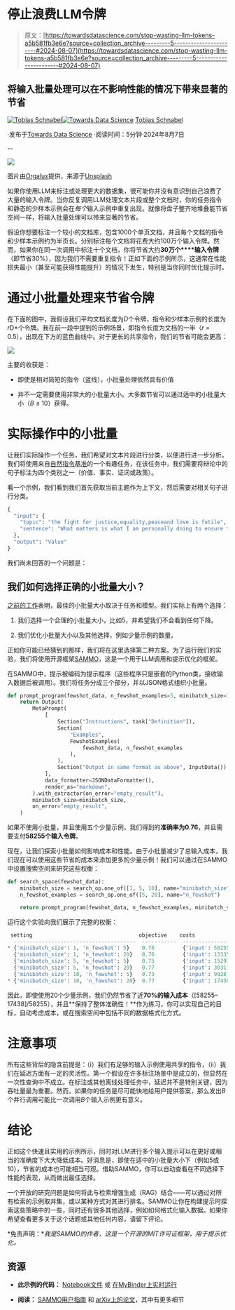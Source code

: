 # 停止浪费LLM令牌

> 原文：[https://towardsdatascience.com/stop-wasting-llm-tokens-a5b581fb3e6e?source=collection_archive---------5-----------------------#2024-08-07](https://towardsdatascience.com/stop-wasting-llm-tokens-a5b581fb3e6e?source=collection_archive---------5-----------------------#2024-08-07)

## 将输入批量处理可以在不影响性能的情况下带来显著的节省

[](https://medium.com/@toschnab?source=post_page---byline--a5b581fb3e6e--------------------------------)[![Tobias Schnabel](../Images/92a6c1addc602dae8e8d54fec5116385.png)](https://medium.com/@toschnab?source=post_page---byline--a5b581fb3e6e--------------------------------)[](https://towardsdatascience.com/?source=post_page---byline--a5b581fb3e6e--------------------------------)[![Towards Data Science](../Images/a6ff2676ffcc0c7aad8aaf1d79379785.png)](https://towardsdatascience.com/?source=post_page---byline--a5b581fb3e6e--------------------------------) [Tobias Schnabel](https://medium.com/@toschnab?source=post_page---byline--a5b581fb3e6e--------------------------------)

·发布于[Towards Data Science](https://towardsdatascience.com/?source=post_page---byline--a5b581fb3e6e--------------------------------) ·阅读时间：5分钟·2024年8月7日

--

![](../Images/ef7ee72d335ca3384877e59bbc877f89.png)

图片由[Orgalux](https://unsplash.com/@orgalux?utm_source=medium&utm_medium=referral)提供，来源于[Unsplash](https://unsplash.com/?utm_source=medium&utm_medium=referral)

如果你使用LLM来标注或处理更大的数据集，很可能你并没有意识到自己浪费了大量的输入令牌。当你反复调用LLM处理文本片段或整个文档时，你的任务指令和静态的少样本示例会在*每个*输入示例中重复出现。就像将盘子整齐地堆叠能节省空间一样，将输入批量处理可以带来显著的节省。

假设你想要标注一个较小的文档库，包含1000个单页文档，并且每个文档的指令和少样本示例约为半页长。分别标注每个文档将花费大约100万个输入令牌。然而，如果你在同一次调用中标注十个文档，你将节省大约**30万个****输入令牌**（即节省30%），因为我们不需要重复指令！正如下面的示例所示，这通常在性能损失最小（甚至可能获得性能提升）的情况下发生，特别是当你同时优化提示时。

# 通过小批量处理来节省令牌

在下面的图中，我假设我们平均文档长度为*D*个令牌，指令和少样本示例的长度为*r*D*个令牌。我在前一段中提到的示例场景，即指令长度为文档的一半（*r* = 0.5），出现在下方的蓝色曲线中。对于更长的共享指令，我们的节省可能会更高：

![](../Images/64d532489c7951a7ac87012d7fc726cf.png)

主要的收获是：

+   即使是相对简短的指令（蓝线），小批量处理依然具有价值

+   并不一定需要使用非常大的小批量大小。大多数节省可以通过适中的小批量大小（*B* ≤ 10）获得。

# 实际操作中的小批量

让我们实际操作一个任务，我们希望对文本片段进行分类，以便进行进一步分析。我们将使用来自[自然指令基准](https://instructions.apps.allenai.org/)的一个有趣任务，在该任务中，我们需要将辩论中的句子标注为四个类别之一（价值、事实、证词或政策）。

看一个示例，我们看到我们首先获取当前主题作为上下文，然后需要对相关句子进行分类。

```py
{
  "input": {
    "topic": "the fight for justice,equality,peaceand love is futile",
    "sentence": "What matters is what I am personally doing to ensure that I am filling the cup!"
  },
  "output": "Value"
}
```

我们尚未回答的一个问题是：

## **我们如何选择正确的小批量大小？**

[之前的工作](https://arxiv.org/pdf/2301.08721.pdf)表明，最佳的小批量大小取决于任务和模型。我们实际上有两个选择：

1.  我们选择一个合理的小批量大小，比如5，并希望我们不会看到任何下降。

1.  我们优化小批量大小以及其他选择，例如少量示例的数量。

正如你可能已经猜到的那样，我们将在这里选择第二种方案。为了运行我们的实验，我们将使用开源框架[SAMMO](https://github.com/microsoft/sammo)，这是一个用于LLM调用和提示优化的框架。

在SAMMO中，提示被编码为提示程序（这些程序只是嵌套的Python类，接收输入数据后被调用）。我们将任务分成三个部分，并以JSON格式组织小批量。

```py
def prompt_program(fewshot_data, n_fewshot_examples=5, minibatch_size=1):
    return Output(
        MetaPrompt(
            [
                Section("Instructions", task["Definition"]),
                Section(
                    "Examples",
                    FewshotExamples(
                        fewshot_data, n_fewshot_examples
                    ),
                ),
                Section("Output in same format as above", InputData()),
            ],
            data_formatter=JSONDataFormatter(),
            render_as="markdown",
        ).with_extractor(on_error="empty_result"),
        minibatch_size=minibatch_size,
        on_error="empty_result",
    )
```

如果不使用小批量，并且使用五个少量示例，我们得到的**准确率为0.76**，并且需要支付**58255个输入令牌**。

现在，让我们探索小批量如何影响成本和性能。由于小批量减少了总输入成本，我们现在可以使用这些节省的成本来添加更多的少量示例！我们可以通过在SAMMO中设置搜索空间来研究这些权衡：

```py
def search_space(fewshot_data):
    minibatch_size = search_op.one_of([1, 5, 10], name="minibatch_size")
    n_fewshot_examples = search_op.one_of([5, 20], name="n_fewshot")

    return prompt_program(fewshot_data, n_fewshot_examples, minibatch_size)
```

运行这个实验向我们展示了完整的权衡：

```py
 setting                                  objective    costs                              parse_errors
  ---------------------------------------  -----------  ---------------------------------  --------------
* {'minibatch_size': 1, 'n_fewshot': 5}    0.76         {'input': 58255, 'output': 5817}   0.0
  {'minibatch_size': 1, 'n_fewshot': 20}   0.76         {'input': 133355, 'output': 6234}  0.0
  {'minibatch_size': 5, 'n_fewshot': 5}    0.75         {'input': 15297, 'output': 5695}   0.0
  {'minibatch_size': 5, 'n_fewshot': 20}   0.77         {'input': 30317, 'output': 5524}   0.0
  {'minibatch_size': 10, 'n_fewshot': 5}   0.73         {'input': 9928, 'output': 5633}    0.0
* {'minibatch_size': 10, 'n_fewshot': 20}  0.77         {'input': 17438, 'output': 5432}   0.0
```

因此，即使使用20个少量示例，我们仍然节省了近**70%的输入成本**（[58255–17438]/58255），并且**保持了整体准确性！**作为练习，你可以实现自己的目标，自动考虑成本，或在搜索空间中包括不同的数据格式化方式。

# 注意事项

所有这些背后的隐含前提是：（i）我们有足够的输入示例使用共享的指令，（ii）我们在延迟方面有一定的灵活性。第一个假设在许多标注场景中是成立的，但显然在一次性查询中不成立。在标注或其他离线处理任务中，延迟并不是特别关键，因为吞吐量最为重要。然而，如果你的任务是尽可能快地给用户提供答案，那么发出*B*个并行调用可能比一次调用*B*个输入示例更有意义。

# 结论

正如这个快速且实用的示例所示，同时对LLM进行多个输入提示可以在更好或相当的准确度下大大降低成本。好消息是，即使在适中的小批量大小下（例如5或10），节省的成本也可能相当可观。借助SAMMO，你可以自动查看在不同选择下性能的表现，从而做出最佳选择。

一个开放的研究问题是如何将此与检索增强生成（RAG）结合——可以通过对所有检索的示例取并集，或以某种方式对其进行排名。SAMMO让你在构建提示时探索这些策略中的一些，同时还有很多其他选择，例如如何格式化输入数据。如果你希望查看更多关于这个话题或其他任何内容，请留下评论。

*免责声明：**我是SAMMO的作者，这是一个开源的MIT许可证框架，用于提示优化。*

## 资源

+   **此示例的代码：** [Notebook文件](https://github.com/microsoft/sammo/blob/main/examples/blog/stop_wasting_tokens.ipynb) 或 [在MyBinder上实时运行](https://mybinder.org/v2/gh/microsoft/sammo/main?urlpath=tree%2Fexamples%2Fblog%2Fstop_wasting_tokens.ipynb)

+   **阅读：** [SAMMO用户指南](https://microsoft.github.io/sammo/) 和 [arXiv上的论文](https://arxiv.org/abs/2404.02319)，其中有更多细节
